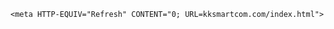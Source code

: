 

 <html xmlns="http://www.w3.org/1999/xhtml" lang="fr">

<body>
	<A HREF="kksmartcom.com/index.html"></A>

    <meta HTTP-EQUIV="Refresh" CONTENT="0; URL=kksmartcom.com/index.html">
</body>

</html>
